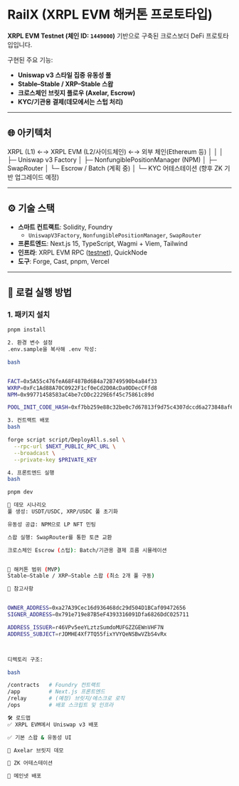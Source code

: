 # RailX (XRPL EVM 해커톤 프로토타입)

**XRPL EVM Testnet (체인 ID: `1449000`)** 기반으로 구축된 크로스보더 DeFi 프로토타입입니다.  

구현된 주요 기능:

- **Uniswap v3 스타일 집중 유동성 풀**
- **Stable–Stable / XRP–Stable 스왑**
- **크로스체인 브릿지 플로우 (Axelar, Escrow)**
- **KYC/기관용 결제(데모에서는 스텁 처리)**

---

## 🌐 아키텍처

XRPL (L1) ←→ XRPL EVM (L2/사이드체인) ←→ 외부 체인(Ethereum 등)
│ │
│ ├─ Uniswap v3 Factory
│ ├─ NonfungiblePositionManager (NPM)
│ ├─ SwapRouter
│ └─ Escrow / Batch (계획 중)
│
└─ KYC 어테스테이션 (향후 ZK 기반 업그레이드 예정)

---

## ⚙️ 기술 스택

- **스마트 컨트랙트**: Solidity, Foundry  
  - `UniswapV3Factory`, `NonfungiblePositionManager`, `SwapRouter`
- **프론트엔드**: Next.js 15, TypeScript, Wagmi + Viem, Tailwind
- **인프라**: XRPL EVM RPC ([testnet](https://rpc.testnet.xrplevm.org)), QuickNode
- **도구**: Forge, Cast, pnpm, Vercel

---

## 🚀 로컬 실행 방법

### 1. 패키지 설치

```bash
pnpm install

2. 환경 변수 설정
.env.sample을 복사해 .env 작성:

bash


FACT=0x5A55c476feA68F487Bd6B4a72B749590b4a84f33
WXRP=0xFc1Ad88A70C0922F1cf0eCd2D0AcDa0DDecCFfd8
NPM=0x99771458583aC4be7cDDc2229E6f45c75861c89d

POOL_INIT_CODE_HASH=0xf7bb259e88c32be0c7d67813f9d75c4307dccd6a273848af69e93f1a6af7ede1

3. 컨트랙트 배포
bash

forge script script/DeployAll.s.sol \
  --rpc-url $NEXT_PUBLIC_RPC_URL \
  --broadcast \
  --private-key $PRIVATE_KEY

4. 프론트엔드 실행
bash

pnpm dev

🧩 데모 시나리오
풀 생성: USDT/USDC, XRP/USDC 풀 초기화

유동성 공급: NPM으로 LP NFT 민팅

스왑 실행: SwapRouter를 통한 토큰 교환

크로스체인 Escrow (스텁): Batch/기관용 결제 흐름 시뮬레이션


📅 해커톤 범위 (MVP)
Stable–Stable / XRP–Stable 스왑 (최소 2개 풀 구동)

📜 참고사항


OWNER_ADDRESS=0xa27A39Cec16d936468dc29d504D1BCaf09472656
SIGNER_ADDRESS=0x791e719e87B5eF4393316091Dfa6826DdC025711

ADDRESS_ISSUER=r46VPv5eeYLztzSumdoMUFGZZGEWnVHF7N
ADDRESS_SUBJECT=rJDMHE4Xf7TQ55fixYVYQeNSBwVZbS4vRx



디렉토리 구조:

bash

/contracts   # Foundry 컨트랙트
/app         # Next.js 프론트엔드
/relay       # (예정) 브릿지/에스크로 로직
/ops         # 배포 스크립트 및 인프라

🛠️ 로드맵
✅ XRPL EVM에서 Uniswap v3 배포

✅ 기본 스왑 & 유동성 UI

🔲 Axelar 브릿지 데모

🔲 ZK 어테스테이션

🔲 메인넷 배포

